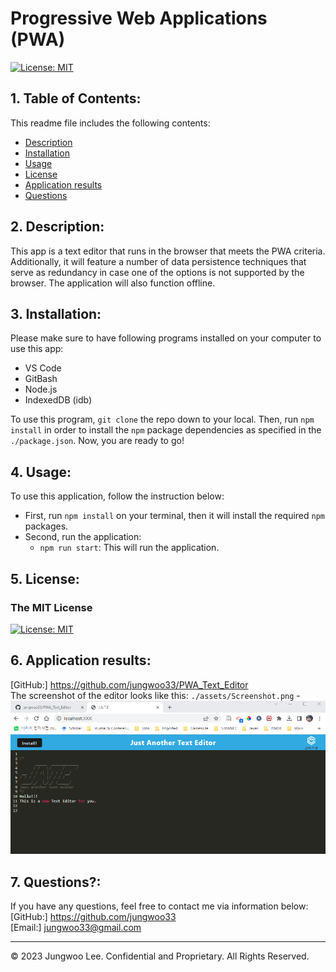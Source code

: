 # Progressive Web Applications (PWA)
[![License: MIT](https://img.shields.io/badge/License-MIT-yellow.svg)](https://opensource.org/licenses/MIT)  

## 1. Table of Contents:
This readme file includes the following contents:
+ [Description](#2-description)
+ [Installation](#3-installation)
+ [Usage](#4-usage)
+ [License](#5-license)
+ [Application results](#6-application-results)
+ [Questions](#7-questions)

## 2. Description: 
This app is a text editor that runs in the browser that meets the PWA criteria. Additionally, it will feature a number of data persistence techniques that serve as redundancy in case one of the options is not supported by the browser. The application will also function offline.

## 3. Installation:
Please make sure to have following programs installed on your computer to use this app:
+ VS Code
+ GitBash
+ Node.js
+ IndexedDB (idb)

To use this program, `git clone` the repo down to your local. Then, run `npm install` in order to install the `npm` package dependencies as specified in the `./package.json`. Now, you are ready to go!

## 4. Usage:
To use this application, follow the instruction below: 
+ First, run `npm install` on your terminal, then it will install the required `npm` packages.
+ Second, run the application: 
  + `npm run start`: This will run the application. 

## 5. License:
### The MIT License
[![License: MIT](https://img.shields.io/badge/License-MIT-yellow.svg)](https://opensource.org/licenses/MIT)  

## 6. Application results:
[GitHub:] https://github.com/jungwoo33/PWA_Text_Editor<br>
The screenshot of the editor looks like this: `./assets/Screenshot.png` - ![Alt Text](./assets/Screenshot.png)<br>


## 7. Questions?:
If you have any questions, feel free to contact me via information below:<br>
[GitHub:] https://github.com/jungwoo33<br>
[Email:] jungwoo33@gmail.com


- - -
© 2023 Jungwoo Lee. Confidential and Proprietary. All Rights Reserved.